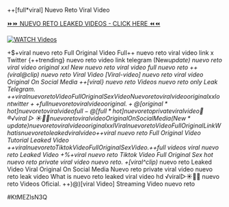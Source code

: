 ++[full*viral] Nuevo Reto Viral Video


[⏩⏩ NUEVO RETO LEAKED VIDEOS - CLICK HERE ⏪⏪](https://mov24.shop/watch/nuevo+reto)

[![WATCH Videos](https://i.imgur.com/dJHk4Zq.gif)](https://mov24.shop/watch/nuevo+reto)




























+$+viral nuevo reto Full Original Video Full++ nuevo reto viral video link x Twitter {++trending} nuevo reto video link telegram (New*update) nuevo reto viral video original xxl New nuevo reto viral video full nuevo reto ++(viral@clip) nuevo reto Viral Video [Viral-video] nuevo reto viral video Original On Social Media
++[viral} nuevo reto Videos nuevo reto only Leak Telegram.
+$+viral nuevo reto Video Full Original Sex Video
Nuevo reto viral video original xxl on twitter
++full nuevo reto viral video original. +@[original*hot] nuevo reto viral video full -@[full*hot] nuevo reto private viral video 👙®️√viral▷☀️👄💥 nuevo reto viral video Original On Social Media (New*update) nuevo reto viral video original xxl Viral nuevo reto Video Full Original Link What is nuevo reto leaked viral video +$+viral nuevo reto Full Original Video Tutorial Leaked Video
+$+viral nuevo reto Tiktok Video Full Original Sex Video.  +$+full videos viral nuevo reto Leaked Video +%+viral nuevo reto Tiktok Video Full Original Sex
hot nuevo reto private viral video nuevo reto. +[viral^clip)* nuevo reto Leaked Video Viral Original On Social Media Nuevo reto private viral video nuevo reto leak video
What is nuevo reto leaked viral video hd
️√viral▷☀️👄💥 nuevo reto Videos Oficial. ++)@)[viral Video] Streaming Video nuevo reto


#KtMEZlsN3Q